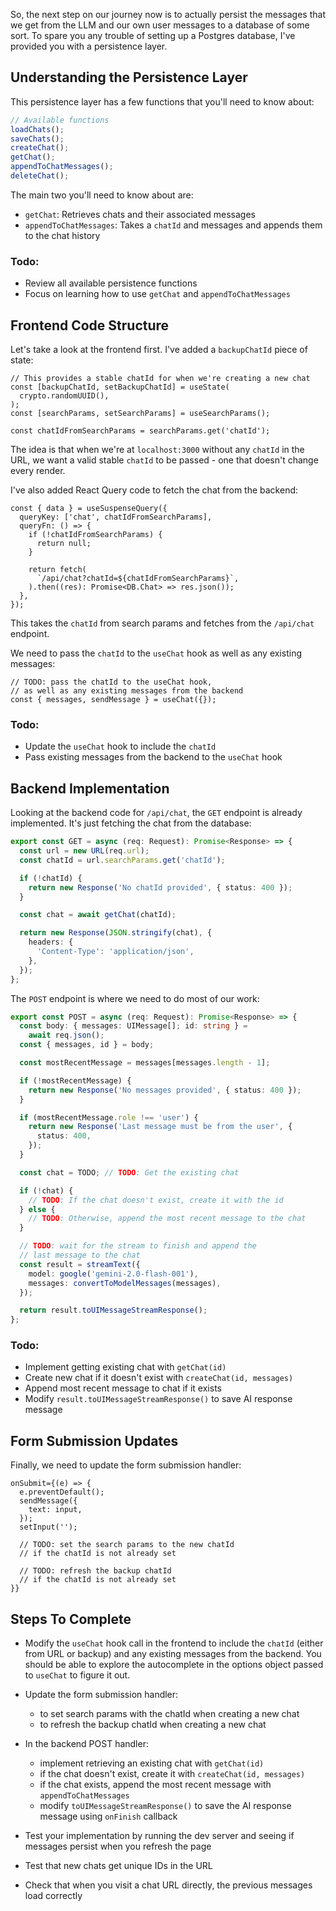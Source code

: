 So, the next step on our journey now is to actually persist the messages that we get from the LLM and our own user messages to a database of some sort. To spare you any trouble of setting up a Postgres database, I've provided you with a persistence layer.

## Understanding the Persistence Layer

This persistence layer has a few functions that you'll need to know about:

```ts
// Available functions
loadChats();
saveChats();
createChat();
getChat();
appendToChatMessages();
deleteChat();
```

The main two you'll need to know about are:

- `getChat`: Retrieves chats and their associated messages
- `appendToChatMessages`: Takes a `chatId` and messages and appends them to the chat history

### Todo:

- Review all available persistence functions
- Focus on learning how to use `getChat` and `appendToChatMessages`

## Frontend Code Structure

Let's take a look at the frontend first. I've added a `backupChatId` piece of state:

```tsx
// This provides a stable chatId for when we're creating a new chat
const [backupChatId, setBackupChatId] = useState(
  crypto.randomUUID(),
);
const [searchParams, setSearchParams] = useSearchParams();

const chatIdFromSearchParams = searchParams.get('chatId');
```

The idea is that when we're at `localhost:3000` without any `chatId` in the URL, we want a valid stable `chatId` to be passed - one that doesn't change every render.

I've also added React Query code to fetch the chat from the backend:

```tsx
const { data } = useSuspenseQuery({
  queryKey: ['chat', chatIdFromSearchParams],
  queryFn: () => {
    if (!chatIdFromSearchParams) {
      return null;
    }

    return fetch(
      `/api/chat?chatId=${chatIdFromSearchParams}`,
    ).then((res): Promise<DB.Chat> => res.json());
  },
});
```

This takes the `chatId` from search params and fetches from the `/api/chat` endpoint.

We need to pass the `chatId` to the `useChat` hook as well as any existing messages:

```tsx
// TODO: pass the chatId to the useChat hook,
// as well as any existing messages from the backend
const { messages, sendMessage } = useChat({});
```

### Todo:

- Update the `useChat` hook to include the `chatId`
- Pass existing messages from the backend to the `useChat` hook

## Backend Implementation

Looking at the backend code for `/api/chat`, the `GET` endpoint is already implemented. It's just fetching the chat from the database:

```ts
export const GET = async (req: Request): Promise<Response> => {
  const url = new URL(req.url);
  const chatId = url.searchParams.get('chatId');

  if (!chatId) {
    return new Response('No chatId provided', { status: 400 });
  }

  const chat = await getChat(chatId);

  return new Response(JSON.stringify(chat), {
    headers: {
      'Content-Type': 'application/json',
    },
  });
};
```

The `POST` endpoint is where we need to do most of our work:

```ts
export const POST = async (req: Request): Promise<Response> => {
  const body: { messages: UIMessage[]; id: string } =
    await req.json();
  const { messages, id } = body;

  const mostRecentMessage = messages[messages.length - 1];

  if (!mostRecentMessage) {
    return new Response('No messages provided', { status: 400 });
  }

  if (mostRecentMessage.role !== 'user') {
    return new Response('Last message must be from the user', {
      status: 400,
    });
  }

  const chat = TODO; // TODO: Get the existing chat

  if (!chat) {
    // TODO: If the chat doesn't exist, create it with the id
  } else {
    // TODO: Otherwise, append the most recent message to the chat
  }

  // TODO: wait for the stream to finish and append the
  // last message to the chat
  const result = streamText({
    model: google('gemini-2.0-flash-001'),
    messages: convertToModelMessages(messages),
  });

  return result.toUIMessageStreamResponse();
};
```

### Todo:

- Implement getting existing chat with `getChat(id)`
- Create new chat if it doesn't exist with `createChat(id, messages)`
- Append most recent message to chat if it exists
- Modify `result.toUIMessageStreamResponse()` to save AI response message

## Form Submission Updates

Finally, we need to update the form submission handler:

```tsx
onSubmit={(e) => {
  e.preventDefault();
  sendMessage({
    text: input,
  });
  setInput('');

  // TODO: set the search params to the new chatId
  // if the chatId is not already set

  // TODO: refresh the backup chatId
  // if the chatId is not already set
}}
```

## Steps To Complete

- Modify the `useChat` hook call in the frontend to include the `chatId` (either from URL or backup) and any existing messages from the backend. You should be able to explore the autocomplete in the options object passed to `useChat` to figure it out.

- Update the form submission handler:
  - to set search params with the chatId when creating a new chat
  - to refresh the backup chatId when creating a new chat

- In the backend POST handler:
  - implement retrieving an existing chat with `getChat(id)`
  - if the chat doesn't exist, create it with `createChat(id, messages)`
  - if the chat exists, append the most recent message with `appendToChatMessages`
  - modify `toUIMessageStreamResponse()` to save the AI response message using `onFinish` callback

- Test your implementation by running the dev server and seeing if messages persist when you refresh the page

- Test that new chats get unique IDs in the URL

- Check that when you visit a chat URL directly, the previous messages load correctly
